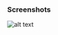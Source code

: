 ### Screenshots

![alt text](https://github.com/andreiseverin/WeaponMod-guns-backup/blob/main/wpn_UT_ShockRifle/Unreal%20Tournament%20Shock%20Rifle.png?raw=true)